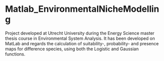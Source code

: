 # Matlab_EnvironmentalNicheModelling

Project developed at Utrecht University during the Energy Science master thesis course in Environmental System Analysis. 
It has been developed on MatLab and regards the calculation of suitability-, probability- and presence maps for difference species, using both the Logistic and Gaussian functions.
